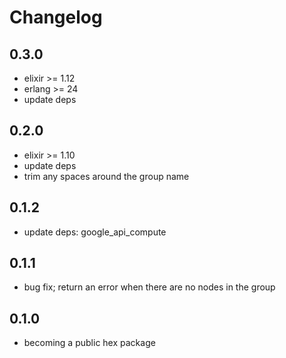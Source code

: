 # Changelog

## 0.3.0

- elixir >= 1.12
- erlang >= 24
- update deps

## 0.2.0

- elixir >= 1.10
- update deps
- trim any spaces around the group name

## 0.1.2

- update deps: google_api_compute

## 0.1.1

- bug fix; return an error when there are no nodes in the group

## 0.1.0

- becoming a public hex package
